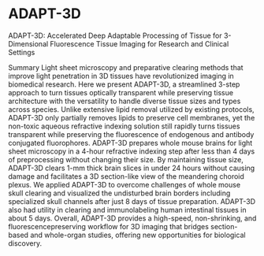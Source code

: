 # ADAPT-3D
ADAPT-3D: Accelerated Deep Adaptable Processing of Tissue for 3-Dimensional Fluorescence Tissue Imaging for Research and Clinical Settings

Summary
Light sheet microscopy and preparative clearing methods that improve light penetration in 3D tissues have revolutionized imaging in biomedical research. Here we present ADAPT-3D, a
streamlined 3-step approach to turn tissues optically transparent while preserving tissue
architecture with the versatility to handle diverse tissue sizes and types across species. Unlike
extensive lipid removal utilized by existing protocols, ADAPT-3D only partially removes lipids
to preserve cell membranes, yet the non-toxic aqueous refractive indexing solution still rapidly
turns tissues transparent while preserving the fluorescence of endogenous and antibody
conjugated fluorophores. ADAPT-3D prepares whole mouse brains for light sheet microscopy in
a 4-hour refractive indexing step after less than 4 days of preprocessing without changing their
size. By maintaining tissue size, ADAPT-3D clears 1-mm thick brain slices in under 24 hours
without causing damage and facilitates a 3D section-like view of the meandering choroid plexus.
We applied ADAPT-3D to overcome challenges of whole mouse skull clearing and visualized
the undisturbed brain borders including specialized skull channels after just 8 days of tissue
preparation. ADAPT-3D also had utility in clearing and immunolabeling human intestinal tissues
in about 5 days. Overall, ADAPT-3D provides a high-speed, non-shrinking, and fluorescencepreserving
workflow for 3D imaging that bridges section-based and whole-organ studies,
offering new opportunities for biological discovery.
